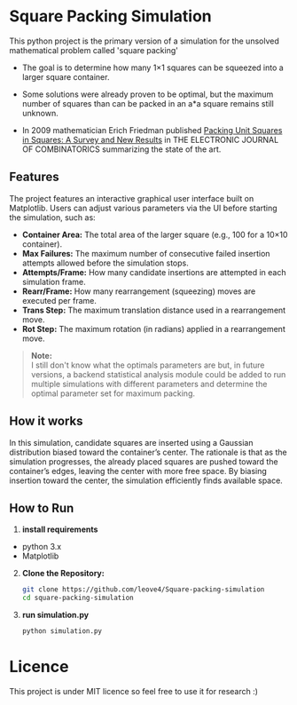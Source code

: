 # Square Packing Simulation

This python project is the primary version of a simulation for the unsolved mathematical problem called 'square packing'

- The goal is to determine how many 1×1 squares can be squeezed into a larger square container.

- Some solutions were already proven to be optimal, but the maximum number of squares than can be packed in an a*a square remains still unknown.

- In 2009 mathematician Erich Friedman published [Packing Unit Squares in Squares: A Survey and New Results](https://www.combinatorics.org/files/Surveys/ds7/ds7v5-2009/ds7-2009.html)
in THE ELECTRONIC JOURNAL OF COMBINATORICS summarizing the state of the art.

## Features

The project features an interactive graphical user interface built on Matplotlib. Users can adjust various parameters via the UI before starting the simulation, such as:

- **Container Area:** The total area of the larger square (e.g., 100 for a 10×10 container).
- **Max Failures:** The maximum number of consecutive failed insertion attempts allowed before the simulation stops.
- **Attempts/Frame:** How many candidate insertions are attempted in each simulation frame.
- **Rearr/Frame:** How many rearrangement (squeezing) moves are executed per frame.
- **Trans Step:** The maximum translation distance used in a rearrangement move.
- **Rot Step:** The maximum rotation (in radians) applied in a rearrangement move.

> **Note:**  
> I still don't know what the optimals parameters are but, in future versions, a backend statistical analysis module could be added to run multiple simulations with different parameters and determine the optimal parameter set for maximum packing.


## How it works
In this simulation, candidate squares are inserted using a Gaussian distribution biased toward the container’s center. The rationale is that as the simulation progresses, the already placed squares are pushed toward the container’s edges, leaving the center with more free space. By biasing insertion toward the center, the simulation efficiently finds available space.

## How to Run

1. **install requirements**

- python 3.x
- Matplotlib

2. **Clone the Repository:**

   ```bash
   git clone https://github.com/leove4/Square-packing-simulation
   cd square-packing-simulation

3. **run simulation.py**

   ```bash
   python simulation.py

# Licence
This project is under MIT licence so feel free to use it for research :)
